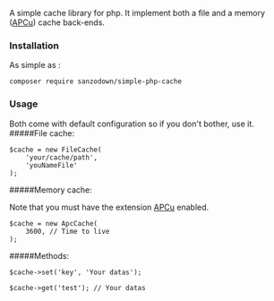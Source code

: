 A simple cache library for php.
It implement both a file and a memory ([APCu](https://www.php.net/manual/fr/book.apcu.php)) cache back-ends. 

### Installation
As simple as :
```:
composer require sanzodown/simple-php-cache
```

### Usage

Both come with default configuration so if you don't bother, use it.
#####File cache:
```:
$cache = new FileCache(
    'your/cache/path',
    'youNameFile'
);
```

#####Memory cache:

Note that you must have the extension [APCu](https://www.php.net/manual/fr/book.apcu.php) enabled.

```:
$cache = new ApcCache(
    3600, // Time to live
);
```

#####Methods:
```:
$cache->set('key', 'Your datas');

$cache->get('test'); // Your datas
```
